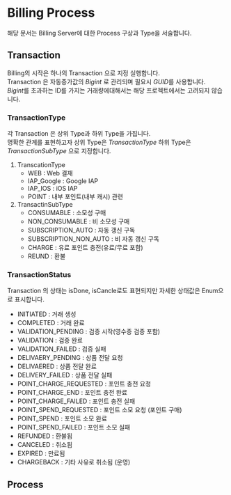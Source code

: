 # Billing Process

해당 문서는 Billing Server에 대한 Process 구상과 Type을 서술합니다.

## Transaction

Billing의 시작은 하나의 Transaction 으로 지정 실행합니다.  
Transaction 은 자동증가값의 _Bigint_ 로 관리되며 필요시 *GUID*를 사용합니다.  
*Bigint*를 초과하는 ID를 가지는 거래량에대해서는 해당 프로젝트에서는 고려되지 않습니다.

### TransactionType

각 Transaction 은 상위 Type과 하위 Type을 가집니다.  
명확한 관계를 표현하고자 상위 Type은 _TransactionType_ 하위 Type은 _TransactionSubType_ 으로 지정합니다.

1. TranscationType
   - WEB : Web 결재
   - IAP_Google : Google IAP
   - IAP_IOS : iOS IAP
   - POINT : 내부 포인트(내부 캐시) 관련
2. TransactinSubType
   - CONSUMABLE : 소모성 구매
   - NON_CONSUMABLE : 비 소모성 구매
   - SUBSCRIPTION_AUTO : 자동 갱신 구독
   - SUBSCRIPTION_NON_AUTO : 비 자동 갱신 구독
   - CHARGE : 유료 포인트 충전(유료/무료 포함)
   - REUND : 환불

### TransactionStatus

Transaction 의 상태는 isDone, isCancle로도 표현되지만 자세한 상태값은 Enum으로 표시합니다.

- INITIATED : 거래 생성
- COMPLETED : 거래 완료
- VALIDATION_PENDING : 검증 시작(영수증 검증 포함)
- VALIDATION : 검증 완료
- VALIDATION_FAILED : 검증 실패
- DELIVAERY_PENDING : 상품 전달 요청
- DELIVAERED : 상품 전달 완료
- DELIVERY_FAILED : 상품 전달 실패
- POINT_CHARGE_REQUESTED : 포인트 충전 요청
- POINT_CHARGE_END : 포인트 충전 완료
- POINT_CHARGE_FAILED : 포인트 충전 실패
- POINT_SPEND_REQUESTED : 포인트 소모 요청 (포인트 구매)
- POINT_SPEND : 포인트 소모 완료
- POINT_SPEND_FAILED : 포인트 소모 실패
- REFUNDED : 환불됨
- CANCELED : 취소됨
- EXPIRED : 만료됨
- CHARGEBACK : 기타 사유로 취소됨 (운영)

## Process
